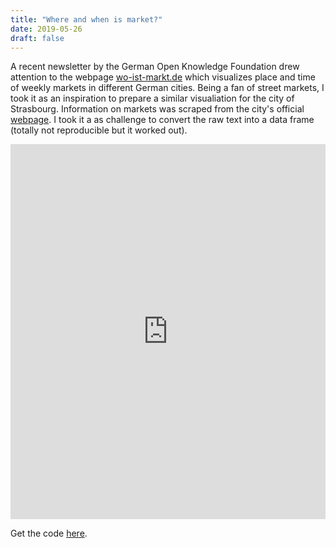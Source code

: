 ```yaml
---
title: "Where and when is market?"
date: 2019-05-26
draft: false
---
```


A recent newsletter by the German Open Knowledge Foundation drew attention to the webpage [wo-ist-markt.de](https://wo-ist-markt.de/) which visualizes place and time of weekly markets in different German cities. Being a fan of street markets, I took it as an inspiration to prepare a similar visualiation for the city of Strasbourg. Information on markets was scraped from the city's official [webpage](https://www.strasbourg.eu/marches-brocantes). I took it a as challenge to convert the raw text into a data frame (totally not reproducible but it worked out).

<iframe style="width:100%;" height="600" src="https://chodera.shinyapps.io/marche-app/" frameborder="0" allowfullscreen></iframe>

Get the code [here](https://github.com/chodera/chodera.github.io/tree/master/assets/projects/10_marches_strasbourg).
